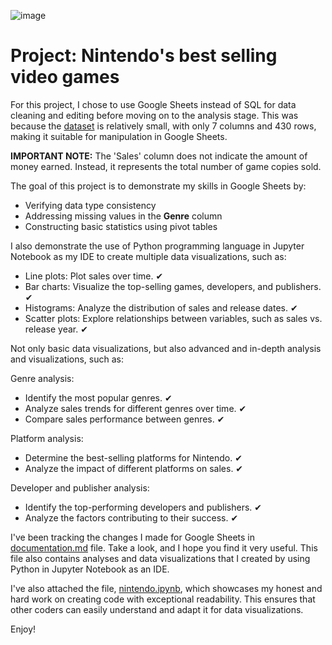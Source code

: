 ![image](https://github.com/user-attachments/assets/31c2e97c-25bb-4dcf-9c0e-87466d70d711)

# Project: Nintendo's best selling video games

For this project, I chose to use Google Sheets instead of SQL for data cleaning and editing before moving on to the analysis stage. This was because the [dataset](https://www.kaggle.com/datasets/codefantasy/list-of-best-selling-nintendo-games) is relatively small, with only 7 columns and 430 rows, making it suitable for manipulation in Google Sheets.

**IMPORTANT NOTE:** The 'Sales' column does not indicate the amount of money earned. Instead, it represents the total number of game copies sold. 

The goal of this project is to demonstrate my skills in Google Sheets by:

- Verifying data type consistency
- Addressing missing values in the **Genre** column
- Constructing basic statistics using pivot tables

I also demonstrate the use of Python programming language in Jupyter Notebook as my IDE to create multiple data visualizations, such as:

- Line plots: Plot sales over time. ✔
- Bar charts: Visualize the top-selling games, developers, and publishers. ✔
- Histograms: Analyze the distribution of sales and release dates. ✔
- Scatter plots: Explore relationships between variables, such as sales vs. release year. ✔

Not only basic data visualizations, but also advanced and in-depth analysis and visualizations, such as:

Genre analysis:
- Identify the most popular genres. ✔
- Analyze sales trends for different genres over time. ✔
- Compare sales performance between genres. ✔

Platform analysis:
- Determine the best-selling platforms for Nintendo. ✔
- Analyze the impact of different platforms on sales. ✔

Developer and publisher analysis:
- Identify the top-performing developers and publishers. ✔
- Analyze the factors contributing to their success. ✔

I've been tracking the changes I made for Google Sheets in [documentation.md](https://github.com/erickarambulo/nintendo/blob/main/documentation.md) file. Take a look, and I hope you find it very useful. This file also contains analyses and data visualizations that I created by using Python in Jupyter Notebook as an IDE.

I've also attached the file, [nintendo.ipynb](https://github.com/erickarambulo/nintendo/blob/main/documentation.md), which showcases my honest and hard work on creating code with exceptional readability. This ensures that other coders can easily understand and adapt it for data visualizations.

Enjoy!
